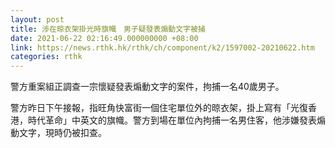 ```yaml
---
layout: post
title: 涉在晾衣架掛光時旗幟　男子疑發表煽動文字被捕
date: 2021-06-22 02:16:49.000000000 +08:00
link: https://news.rthk.hk/rthk/ch/component/k2/1597002-20210622.htm
categories: rthk
---
```


警方重案組正調查一宗懷疑發表煽動文字的案件，拘捕一名40歲男子。

警方昨日下午接報，指旺角快富街一個住宅單位外的晾衣架，掛上寫有「光復香港，時代革命」中英文的旗幟。警方到場在單位內拘捕一名男住客，他涉嫌發表煽動文字，現時仍被扣查。
